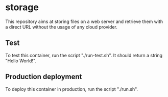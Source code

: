 # storage

This repository aims at storing files on a web server and retrieve them with a direct URL without the usage of any cloud provider.

## Test 

To test this container, run the script "./run-test.sh". It should return a string "Hello World!".

## Production deployment

To deploy this container in production, run the script "./run.sh".
